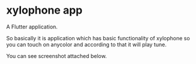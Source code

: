 # xylophone app

A Flutter application.

So basically it is application which has basic functionality of xylophone 
so you can touch on anycolor and according to that it will play tune. 

You can see screenshot attached below.

